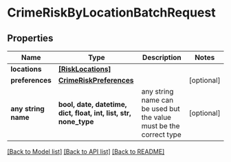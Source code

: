 # CrimeRiskByLocationBatchRequest


## Properties
Name | Type | Description | Notes
------------ | ------------- | ------------- | -------------
**locations** | [**[RiskLocations]**](RiskLocations.md) |  | 
**preferences** | [**CrimeRiskPreferences**](CrimeRiskPreferences.md) |  | [optional] 
**any string name** | **bool, date, datetime, dict, float, int, list, str, none_type** | any string name can be used but the value must be the correct type | [optional]

[[Back to Model list]](../README.md#documentation-for-models) [[Back to API list]](../README.md#documentation-for-api-endpoints) [[Back to README]](../README.md)


